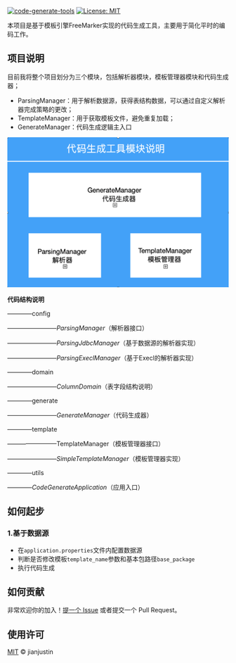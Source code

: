 [![code-generate-tools](https://img.shields.io/badge/project-code--generate--tools-yellowgreen)](https://github.com/jianjustin/code-generate-tools) [![License: MIT](https://img.shields.io/badge/License-MIT-yellow.svg)](https://opensource.org/licenses/MIT) 

本项目是基于模板引擎FreeMarker实现的代码生成工具，主要用于简化平时的编码工作。

## 项目说明

目前我将整个项目划分为三个模块，包括解析器模块，模板管理器模块和代码生成器；

* ParsingManager：用于解析数据源，获得表结构数据，可以通过自定义解析器完成策略的更改；
* TemplateManager：用于获取模板文件，避免重复加载；
* GenerateManager：代码生成逻辑主入口

![image-20200419102721052](module-design.png)



**代码结构说明**

————config

————————*ParsingManager*（解析器接口）

————————*ParsingJdbcManager*（基于数据源的解析器实现）

————————*ParsingExeclManager*（基于Execl的解析器实现）

————domain

————————*ColumnDomain*（表字段结构说明）

————generate

————————*GenerateManager*（代码生成器）

————template

————————TemplateManager（模板管理器接口）

————————*SimpleTemplateManager*（模板管理器实现）

————utils

————*CodeGenerateApplication*（应用入口）



## 如何起步

### 1.基于数据源

* 在`application.properties`文件内配置数据源
* 判断是否修改模板`template_name`参数和基本包路径`base_package`
* 执行代码生成



## 如何贡献

非常欢迎你的加入！[提一个 Issue](https://github.com/jianjustin/code-generate-tools/issues/new) 或者提交一个 Pull Request。 

## 使用许可

[MIT](LICENSE) © jianjustin



